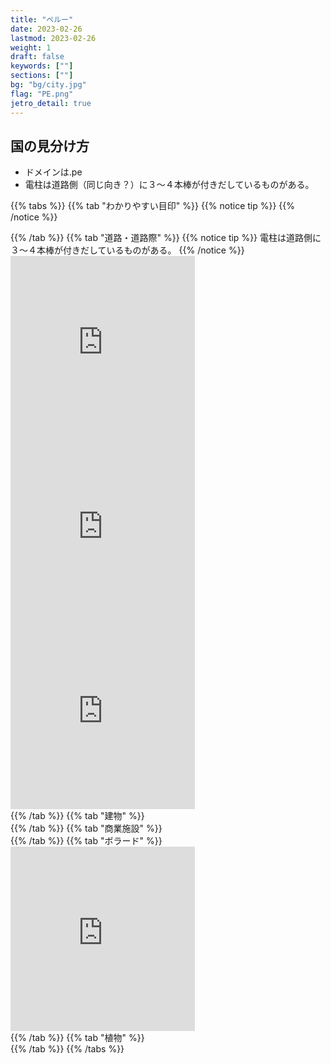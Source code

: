 ```yaml
---
title: "ペルー"
date: 2023-02-26
lastmod: 2023-02-26
weight: 1
draft: false
keywords: [""]
sections: [""]
bg: "bg/city.jpg"
flag: "PE.png"
jetro_detail: true
---
```


<div class="main-desciption country-description">
    <h2 class="section-title">国の見分け方</h2>
    <ul class="rule-list">
        <li>ドメインは<span class="quiz">.pe</span></li>
        <li class="no-evidence">電柱は<span class="quiz">道路側（同じ向き？）に３～４本棒が付きだしている</span>ものがある。</li>
    </ul>
</div>


{{% tabs  %}}
{{% tab "わかりやすい目印" %}}
{{% notice tip %}}
{{% /notice %}}
<div class="googlemap-if">
</div>
{{% /tab %}}
{{% tab "道路・道路際" %}}
{{% notice tip %}}
電柱は道路側に３～４本棒が付きだしているものがある。
{{% /notice %}}
<div class="googlemap-if">
<iframe src="https://www.google.com/maps/embed?pb=!4v1681039719461!6m8!1m7!1syuqvlXBKntGkqLZeKbx08Q!2m2!1d-7.164535948425311!2d-78.46482750393291!3f336.02564457472874!4f18.05477957444974!5f3.325193203789971" width="295" height="295" style="border:0;" allowfullscreen="" loading="lazy" referrerpolicy="no-referrer-when-downgrade"></iframe>
<iframe src="https://www.google.com/maps/embed?pb=!4v1681039465332!6m8!1m7!1sqNuqF7FFip7fwhpDk3PSZw!2m2!1d-16.42218377242603!2d-71.56894965143833!3f0.8364414154696647!4f17.91352206758674!5f3.3140961707687007" width="295" height="295" style="border:0;" allowfullscreen="" loading="lazy" referrerpolicy="no-referrer-when-downgrade"></iframe>
<iframe src="https://www.google.com/maps/embed?pb=!4v1680355324177!6m8!1m7!1sjMc4AIk2k4h4P5yyHFaYNA!2m2!1d-15.57276222126613!2d-70.10160266089457!3f34.08290224907924!4f-10.24587940681829!5f3.325193203789971" width="295" height="295" style="border:0;" allowfullscreen="" loading="lazy" referrerpolicy="no-referrer-when-downgrade"></iframe>
</div>
{{% /tab %}}
{{% tab "建物" %}}
<div class="googlemap-if">
</div>
{{% /tab %}}
{{% tab "商業施設" %}}
<div class="googlemap-if">
</div>
{{% /tab %}}
{{% tab "ボラード" %}}
<div class="googlemap-if">
<iframe src="https://www.google.com/maps/embed?pb=!4v1680355234923!6m8!1m7!1sIOKZyXbBZvXeZImXH8GXmw!2m2!1d-15.57786080144935!2d-70.10120163690182!3f296.8561801891278!4f-21.206709910168087!5f3.098953353208563" width="295" height="295" style="border:0;" allowfullscreen="" loading="lazy" referrerpolicy="no-referrer-when-downgrade"></iframe>
</div>
{{% /tab %}}
{{% tab "植物" %}}
<div class="googlemap-if">
</div>
{{% /tab %}}
{{% /tabs %}}
